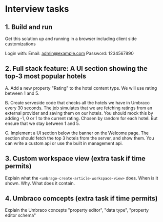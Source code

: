 # Interview tasks

## 1. Build and run

Get this solution up and running in a browser including client side customizations

Login with:
Email: admin@example.com
Password: 1234567890

## 2. Full stack feature: A UI section showing the top-3 most popular hotels

A. Add a new property "Rating" to the hotel content type. We will use rating between 1 and 5.

B. Create serveside code that checks all the hotels we have in Umbraco every 30 seconds. The job simulates that we are fetching ratings from an external provider and saving them on our hotels. You should mock this by adding -1, 0 or 1 to the current rating. Chosen by random for each hotel. But ensure that we stay between 1 and 5.

C. Implement a UI section below the banner on the Welcome page. The section should fetch the top 3 hotels from the server, and show them. You can write a custom api or use the built in management api.

## 3. Custom workspace view (extra task if time permits)

Explain what the `<umbrago-create-article-workspace-view>` does. When is it shown. Why. What does it contain.

## 4. Umbraco comcepts (extra task if time permits)

Explain the Umbraco concepts "property editor", "data type", "property editor schema"